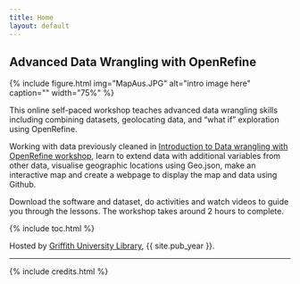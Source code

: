```yaml
---
title: Home
layout: default
---
```


## Advanced Data Wrangling with OpenRefine

{% include figure.html img="MapAus.JPG" alt="intro image here" caption="" width="75%" %}

This online self-paced workshop teaches advanced data wrangling skills including combining datasets, geolocating data, and “what if” exploration using OpenRefine. 

Working with data previously cleaned in [Introduction to Data wrangling with OpenRefine workshop](https://griffithunilibrary.github.io/intro-data-wrangle/), learn to extend data with additional variables from other data, visualise geographic locations using Geo.json, make an interactive map and create a webpage to display the map and data using Github.

Download the software and dataset, do activities and watch videos to guide you through the lessons. The workshop takes around 2 hours to complete.

{% include toc.html %}

Hosted by [Griffith University Library](https://www.griffith.edu.au/library), {{ site.pub_year }}.
  
------

{% include credits.html %}
